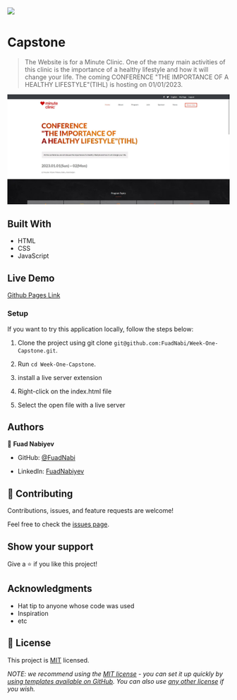 # ![](https://img.shields.io/badge/Microverse-blueviolet)

# Capstone
> The Website is for a Minute Clinic. One of the many main activities of this clinic is the importance of a healthy lifestyle and how it will change your life. The coming CONFERENCE "THE IMPORTANCE OF A HEALTHY LIFESTYLE"(TIHL) is hosting on 01/01/2023.

![screenshot](Capture.JPG)

## Built With

- HTML
- CSS
- JavaScript

## Live Demo

[Github Pages Link](https://fuadnabi.github.io/Week-One-Capstone/)


### Setup
If you want to try this application locally, follow the steps below:

1. Clone the project using git clone `git@github.com:FuadNabi/Week-One-Capstone.git`.

2. Run `cd Week-One-Capstone`.

3. install a live server extension

4. Right-click on the index.html file

5. Select the open file with a live server



## Authors

👤 **Fuad Nabiyev**

- GitHub: [@FuadNabi](https://github.com/FuadNabi)

- LinkedIn: [FuadNabiyev](https://www.linkedin.com/in/fuad-nabiyev/)

## 🤝 Contributing

Contributions, issues, and feature requests are welcome!

Feel free to check the [issues page](https://github.com/FuadNabi/Week-One-Capstone/issues).

## Show your support

Give a ⭐️ if you like this project!


## Acknowledgments

- Hat tip to anyone whose code was used
- Inspiration
- etc

## 📝 License

This project is [MIT](https://github.com/FuadNabi/Week-One-Capstone/blob/main/LICENSE) licensed.

_NOTE: we recommend using the [MIT license](https://choosealicense.com/licenses/mit/) - you can set it up quickly by [using templates available on GitHub](https://docs.github.com/en/communities/setting-up-your-project-for-healthy-contributions/adding-a-license-to-a-repository). You can also use [any other license](https://choosealicense.com/licenses/) if you wish._
